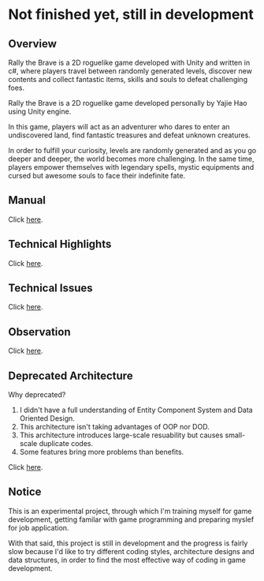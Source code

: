 # Not finished yet, still in development

## Overview

Rally the Brave is a 2D roguelike game developed with Unity and written in c#, 
where players travel between randomly generated levels, discover new contents 
and collect fantastic items, skills and souls to defeat challenging foes.

Rally the Brave is a 2D roguelike game developed personally by Yajie Hao using Unity engine.
    
In this game, players will act as an adventurer who dares to enter an undiscovered land,
find fantastic treasures and defeat unknown creatures.
    
In order to fulfill your curiosity, levels are randomly generated and as you go deeper and deeper,
the world becomes more challenging. In the same time, players empower themselves with legendary spells, mystic equipments
and cursed but awesome souls to face their indefinite fate.

<a id="manual"></a>
## Manual

Click <a href="Documentation/manual.md">here</a>.

<a id="technical_highlights"></a>
## Technical Highlights

Click <a href="Documentation/technical_highlights.md">here</a>.

<a id="technical_issues"></a>
## Technical Issues
Click <a href="Documentation/technical_issues.md">here</a>.

<a id="observation"></a>
## Observation

Click <a href="Documentation/observation.md">here</a>.

<a id="deprecated"></a>
## Deprecated Architecture

Why deprecated?
1.  I didn't have a full understanding of Entity Component System and Data Oriented Design.
2.  This architecture isn't taking advantages of OOP nor DOD.
3.  This architecture introduces large-scale resuability but causes small-scale duplicate codes.
4.  Some features bring more problems than benefits.

Click <a href="Documentation/deprecated.md">here</a>.

## Notice

This is an experimental project, through which I'm training myself for game development, 
getting familar with game programming and preparing myslef for job application.
    
With that said, this project is still in development and the progress is fairly slow
because I'd like to try different coding styles, architecture designs and data structures,
in order to find the most effective way of coding in game development.
    